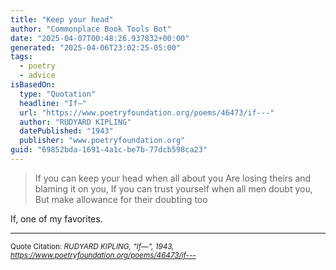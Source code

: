 ```yaml
---
title: "Keep your head"
author: "Commonplace Book Tools Bot"
date: "2025-04-07T00:48:26.937832+00:00"
generated: "2025-04-06T23:02:25-05:00"
tags:
  - poetry
  - advice
isBasedOn:
  type: "Quotation"
  headline: "If—"
  url: "https://www.poetryfoundation.org/poems/46473/if---"
  author: "RUDYARD KIPLING"
  datePublished: "1943"
  publisher: "www.poetryfoundation.org"
guid: "69852bda-1691-4a1c-be7b-77dcb598ca23"
---
```


> If you can keep your head when all about you Are losing theirs and blaming it on you, If you can trust yourself when all men doubt you, But make allowance for their doubting too

If, one of my favorites.

---

<sub>Quote Citation: <cite>RUDYARD KIPLING, "If—", 1943, <a href="https://www.poetryfoundation.org/poems/46473/if---">https://www.poetryfoundation.org/poems/46473/if---</a></cite></sub>